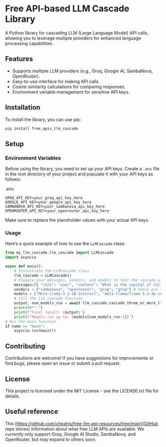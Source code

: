 # Free API-based LLM Cascade Library

A Python library for cascading LLM (Large Language Model) API calls, allowing you to leverage multiple providers for enhanced language processing capabilities.

## Features

- Supports multiple LLM providers (e.g., Groq, Google AI, SambaNova, OpenRouter).
- Easy-to-use interface for making API calls.
- Cosine similarity calculations for comparing responses.
- Environment variable management for sensitive API keys.

## Installation

To install the library, you can use pip:

```python
pip install free_apis_llm_cascade
```

## Setup

### Environment Variables

Before using the library, you need to set up your API keys. Create a `.env` file in the root directory of your project and populate it with your API keys as follows:

.env
```
GROQ_API_KEY=your_groq_api_key_here
GOOGLE_API_KEY=your_google_api_key_here
SAMBANOVA_API_KEY=your_sambanova_api_key_here
OPENROUTER_API_KEY=your_openrouter_api_key_here
```

Make sure to replace the placeholder values with your actual API keys.

### Usage

Here’s a quick example of how to use the `LLMCascade` class:

```python
from my_llm_cascade.llm_cascade import LLMCascade
import asyncio

async def main():
    # Instantiate the LLMCascade class
    llm_cascade = LLMCascade()
    # Prepare your messages, vendors, and models to test the cascade with as well as the cosine similarity threshold
    messages=[{ "role": "user", "content": "What is the capital of California?" }]
    vendors = ["sambanova", "openrouter", "groq", "groq"] # these are the vendors for the models below
    models = ["Meta-Llama-3.2-1B-Instruct", "meta-llama/llama-3.2-3b-instruct:free", "llama3-8b-8192", "llama-3.3-70b-versatile"] # these are the actual models that will be run
    # call the llm cascade function
    output, num_models_run = await llm_cascade.cascade_three_or_more_llm_basic(vendors, models, messages, 0.7) # cosine threshold = 0.7 here
    print(40*"-")
    print(f"Final result: {output}")
    print(f"Models run up to: {models[num_models_run-1]}")
# Run the main function
if name == "main":
    asyncio.run(main())
``` 

## Contributing

Contributions are welcome! If you have suggestions for improvements or find bugs, please open an issue or submit a pull request.

## License

This project is licensed under the MIT License - see the LICENSE.txt file for details.

## Useful reference

This [https://github.com/cheahjs/free-llm-api-resources/tree/main](GitHub repo stores) information about what free LLM APIs are available. We currently only support Groq, Google AI Studio, SambaNova, and OpenRouter, but may expand to others soon.